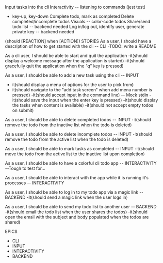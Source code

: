 Input tasks into the cli
Interactivity -- listening to commands (jest test)
- key-up, key-down
Complete todo, mark as completed
Delete completed/incomplete todos
Visuals -- color-code todos
Share/send todo list -- backend needed
Log in/log out, identify user, generate private key -- backend needed

(should [REACTION] when [ACTION])
STORIES
As a user, I should have a description of how to get started with the cli -- CLI
 -TODO: write a README

As a cli user, I should be able to start and quit the application
 -it(should display a welcome message after the application is started) 
 -it(should gracefully quit the application when the "q" key is pressed)

As a user, I should be able to add a new task using the cli -- INPUT
- it(should display a menu of options for the user to pick from)
- it(should navigate to the "add task screen" when add menu number is pressed)
-it(should accept input in the command line) -- Mock stdin
-it(should save the input when the enter key is pressed)
-it(should display the tasks when content is available)
-it(should not accept empty todos on submit)

As a user, I should be able to delete completed todos -- INPUT
-it(should remove the todo from the inactive list when the todo is deleted)

As a user, I should be able to delete incomplete todos -- INPUT
-it(should remove the todo from the active list when the todo is deleted)

As a user, I should be able to mark tasks as completed -- INPUT
-it(should move the todo from the active list to the inactive list upon completion)

As a user, I should be able to have a colorful cli todo app -- INTERACTIVITY
--Tough to test for...

As a user, I should be able to interact with the app while it is running it's processes -- INTERACTIVITY


As a user, I should be able to log in to my todo app via a magic link -- BACKEND
-it(should send a magic link when the user logs in)

As a user, I should be able to send my todo list to another user -- BACKEND
-it(should email the todo list when the user shares the todos)
-it(should open the email with the subject and body populated when the todos are shared)

EPICS
- CLI
- INPUT
- INTERACTIVITY
- BACKEND